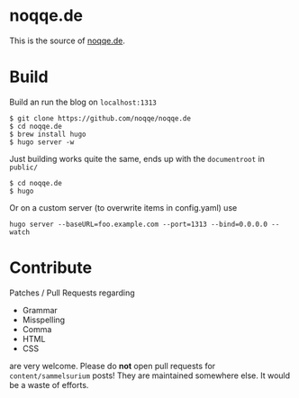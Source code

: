# noqqe.de

This is the source of [noqqe.de](https://noqqe.de).

# Build

Build an run the blog on `localhost:1313`

```
$ git clone https://github.com/noqqe/noqqe.de
$ cd noqqe.de
$ brew install hugo
$ hugo server -w
```

Just building works quite the same, ends up with the `documentroot` in
`public/`

```
$ cd noqqe.de
$ hugo
```

Or on a custom server (to overwrite items in config.yaml) use

```
hugo server --baseURL=foo.example.com --port=1313 --bind=0.0.0.0 --watch
```

# Contribute

Patches / Pull Requests regarding

* Grammar
* Misspelling
* Comma
* HTML
* CSS

are very welcome. Please do **not** open pull requests for
`content/sammelsurium` posts! They are maintained somewhere else. It would
be a waste of efforts.
